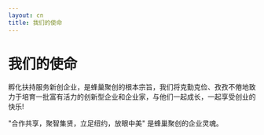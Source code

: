 ```yaml
---
layout: cn
title: 我们的使命
---
```

# 我们的使命

孵化扶持服务新创企业，是蜂巢聚创的根本宗旨，我们将克勤克俭、孜孜不倦地致力于培育一批富有活力的创新型企业和企业家，与他们一起成长，一起享受创业的快乐!

"合作共享，聚智集贤，立足纽约，放眼中美" 是蜂巢聚创的企业灵魂。

